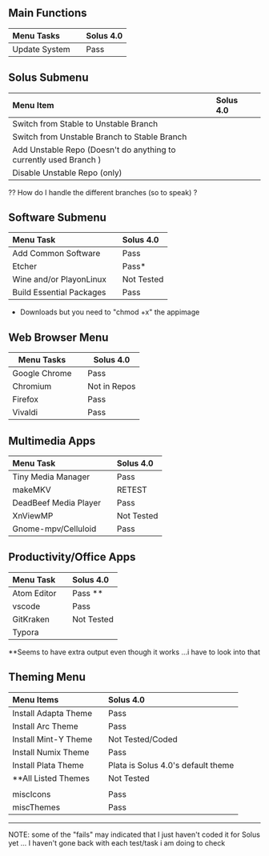 ## Main Functions

| Menu Tasks    |     | Solus 4.0 |
| :------------ | :-- | :-------- |
| Update System |     | Pass      |

## Solus Submenu

| Menu Item                                                         | Solus 4.0 |     |
| :---------------------------------------------------------------- | :-------- | :-- |
| Switch from Stable to Unstable Branch                             |           |     |
| Switch from Unstable Branch to Stable Branch                      |           |     |
| Add Unstable Repo (Doesn't do anything to currently used Branch ) |           |     |
| Disable Unstable Repo (only)                                      |           |     |

?? How do I handle the different branches (so to speak) ?

## Software Submenu

| Menu Task                |     | Solus 4.0  |
| :----------------------- | :-- | :--------- |
| Add Common Software      |     | Pass       |
| Etcher                   |     | Pass\*     |
| Wine and/or PlayonLinux  |     | Not Tested |
| Build Essential Packages |     | Pass       |

* Downloads but you need to "chmod +x" the appimage

## Web Browser Menu

| Menu Tasks    |     | Solus 4.0    |
| ------------- | --- | ------------ |
| Google Chrome |     | Pass         |
| Chromium      |     | Not in Repos |
| Firefox       |     | Pass         |
| Vivaldi       |     | Pass         |

## Multimedia Apps

| Menu Task             |   | Solus 4.0  |
| :-------------------- |:-- | :--------- |
| Tiny Media Manager    |   | Pass       |
| makeMKV               |   | RETEST     |
| DeadBeef Media Player |   | Pass       |
| XnViewMP              |   | Not Tested |
| Gnome-mpv/Celluloid   |   | Pass       |

## Productivity/Office Apps

| Menu Task   |  | Solus 4.0  |
|:------------|:-|:-----------|
| Atom Editor |  | Pass \*\*  |
| vscode      |  | Pass       |
| GitKraken   |  | Not Tested |
| Typora      |  |            |

\*\*Seems to have extra output even though it works ...i have to look into that

## Theming Menu

| Menu Items            |     | Solus 4.0                          |
| :-------------------- | :-- | :--------------------------------- |
| Install Adapta Theme  |     | Pass                               |
| Install Arc Theme     |     | Pass                               |
| Install Mint-Y Theme  |     | Not Tested/Coded                   |
| Install Numix Theme   |     | Pass                               |
| Install Plata Theme   |     | Plata is Solus 4.0's default theme |
| \*\*All Listed Themes |     | Not Tested                         |
|                       |     |                                    |
| miscIcons             |     | Pass                               |
| miscThemes            |     | Pass                               |

---

NOTE: some of the "fails" may indicated that I just haven't coded it for Solus yet ... I haven't gone back with each test/task i am doing to check

